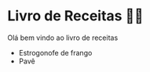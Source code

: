 # Livro de Receitas :man_cook:

Olá bem vindo ao livro de receitas

- Estrogonofe de frango
- Pavê



